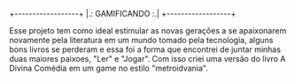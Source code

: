 +------------------+ |.: GAMIFICANDO :.| +------------------+

Esse projeto tem como ideal estimular as novas gerações a se apaixonarem novamente pela literatura em um mundo tomado pela tecnologia, alguns bons livros se perderam e essa foi a forma que encontrei de juntar minhas duas maiores paixoes, "Ler" e "Jogar". Com isso criei uma versão do livro A Divina Comédia em um game no estilo "metroidvania".
